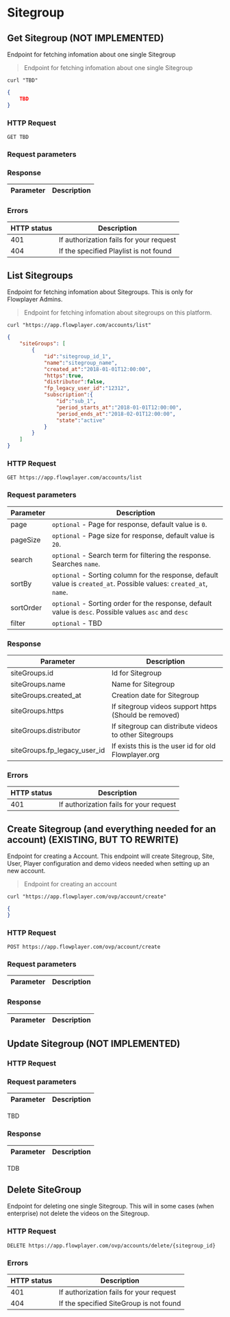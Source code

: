 # Sitegroup

## Get Sitegroup (NOT IMPLEMENTED)

Endpoint for fetching infomation about one single Sitegroup

> Endpoint for fetching infomation about one single Sitegroup

```shell
curl "TBD"
```

```json
{
    TBD
}
```

### HTTP Request

`GET TBD`


### Request parameters

### Response

Parameter | Description
--------- | -------------------------------------

### Errors

HTTP status | Description
----------- | --------------------------------------------
401         | If authorization fails for your request
404         | If the specified Playlist is not found


## List Sitegroups 

Endpoint for fetching infomation about Sitegroups. This is only for Flowplayer Admins.

> Endpoint for fetching infomation about sitegroups on this platform.

```shell
curl "https://app.flowplayer.com/accounts/list"
```

```json
{
    "siteGroups": [
        {
            "id":"sitegroup_id_1",
            "name":"sitegroup_name",
            "created_at":"2018-01-01T12:00:00",
            "https":true,
            "distributor":false,
            "fp_legacy_user_id":"12312",
            "subscription":{
                "id":"sub_1",
                "period_starts_at":"2018-01-01T12:00:00",
                "period_ends_at":"2018-02-01T12:00:00",
                "state":"active"
            }
        }
    ]
}
```



### HTTP Request

`GET https://app.flowplayer.com/accounts/list`


### Request parameters

Parameter | Description
--------- | -------------------------------------
page        | `optional` - Page for response, default value is `0`.
pageSize        | `optional` - Page size for response, default value is `20`.
search | `optional` - Search term for filtering the response. Searches `name`.
sortBy | `optional` - Sorting column for the response, default value is `created_at`. Possible values: `created_at`, `name`.
sortOrder | `optional` - Sorting order for the response, default value is `desc`. Possible values `asc` and `desc`
filter | `optional` - TBD

### Response

Parameter | Description
--------- | -------------------------------------
siteGroups.id | Id for Sitegroup
siteGroups.name | Name for Sitegroup
siteGroups.created_at | Creation date for Sitegroup
siteGroups.https | If sitegroup videos support https (Should be removed)
siteGroups.distributor | If sitegroup can distribute videos to other Sitegroups
siteGroups.fp_legacy_user_id | If exists this is the user id for old Flowplayer.org

### Errors

HTTP status | Description
----------- | --------------------------------------------
401         | If authorization fails for your request

## Create Sitegroup (and everything needed for an account) (EXISTING, BUT TO REWRITE)

Endpoint for creating a Account. This endpoint will create Sitegroup, Site, User, Player configuration and demo videos needed when setting up an new account.

> Endpoint for creating an account

```shell
curl "https://app.flowplayer.com/ovp/account/create"
```

```json
{
}
```

### HTTP Request

`POST https://app.flowplayer.com/ovp/account/create`


### Request parameters

Parameter | Description
--------- | -------------------------------------

### Response

Parameter | Description
--------- | -------------------------------------

## Update Sitegroup (NOT IMPLEMENTED)

### HTTP Request



### Request parameters

Parameter | Description
--------- | -------------------------------------
TBD

### Response

Parameter | Description
--------- | -------------------------------------
TDB

## Delete SiteGroup 

Endpoint for deleting one single Sitegroup. This will in some cases (when enterprise) not delete the videos on the Sitegroup. 

### HTTP Request

`DELETE https://app.flowplayer.com/ovp/accounts/delete/{sitegroup_id}`

### Errors

HTTP status | Description
----------- | --------------------------------------------
401         | If authorization fails for your request
404         | If the specified SiteGroup is not found
